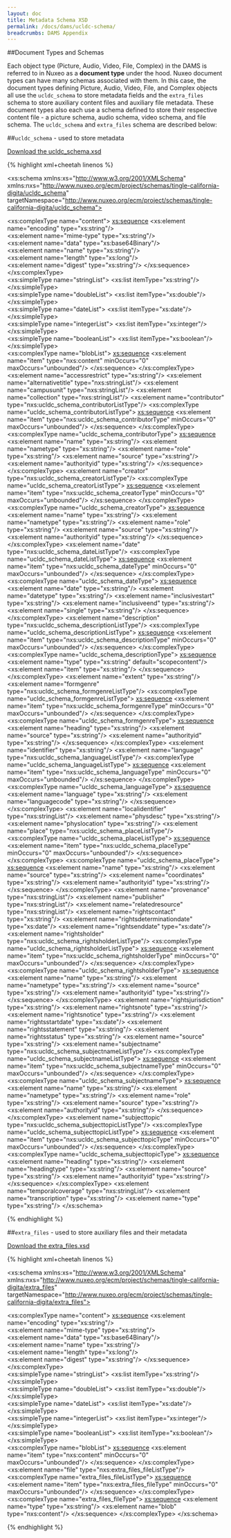 ```yaml
---
layout: doc
title: Metadata Schema XSD
permalink: /docs/dams/ucldc-schema/
breadcrumbs: DAMS Appendix
---
```


##Document Types and Schemas

Each object type (Picture, Audio, Video, File, Complex) in the DAMS is referred to in Nuxeo as a **document type** under the hood. Nuxeo document types can have many schemas associated with them. In this case, the document types defining Picture, Audio, Video, File, and Complex objects all use the `ucldc_schema` to store metadata fields and the `extra_files` schema to store auxiliary content files and auxiliary file metadata. These document types also each use a schema defined to store their respective content file - a picture schema, audio schema, video schema, and file schema. The `ucldc_schema` and `extra_files` schema are described below:

##`ucldc_schema` - used to store metadata

<a href="{{ site.url }}{{ site.baseurl }}/docs/dams/ucldc_schema.xsd" download><span class="glyphicon glyphicon-download"></span> Download the ucldc\_schema.xsd</a>

{% highlight xml+cheetah linenos %}
<?xml version="1.0" encoding="UTF-8"?>

<xs:schema xmlns:xs="http://www.w3.org/2001/XMLSchema" xmlns:nxs="http://www.nuxeo.org/ecm/project/schemas/tingle-california-digita/ucldc_schema" targetNamespace="http://www.nuxeo.org/ecm/project/schemas/tingle-california-digita/ucldc_schema">  
  <!-- helper XSD definitions for list types -->  
  <xs:complexType name="content"> 
    <xs:sequence> 
      <xs:element name="encoding" type="xs:string"/>  
      <xs:element name="mime-type" type="xs:string"/>  
      <xs:element name="data" type="xs:base64Binary"/>  
      <xs:element name="name" type="xs:string"/>  
      <xs:element name="length" type="xs:long"/>  
      <xs:element name="digest" type="xs:string"/> 
    </xs:sequence> 
  </xs:complexType>  
  <xs:simpleType name="stringList"> 
    <xs:list itemType="xs:string"/> 
  </xs:simpleType>  
  <xs:simpleType name="doubleList"> 
    <xs:list itemType="xs:double"/> 
  </xs:simpleType>  
  <xs:simpleType name="dateList"> 
    <xs:list itemType="xs:date"/> 
  </xs:simpleType>  
  <xs:simpleType name="integerList"> 
    <xs:list itemType="xs:integer"/> 
  </xs:simpleType>  
  <xs:simpleType name="booleanList"> 
    <xs:list itemType="xs:boolean"/> 
  </xs:simpleType>  
  <xs:complexType name="blobList"> 
    <xs:sequence> 
      <xs:element name="item" type="nxs:content" minOccurs="0" maxOccurs="unbounded"/> 
    </xs:sequence> 
  </xs:complexType>  
  <xs:element name="accessrestrict" type="xs:string"/>
  <xs:element name="alternativetitle" type="nxs:stringList"/>
  <xs:element name="campusunit" type="nxs:stringList"/>
  <xs:element name="collection" type="nxs:stringList"/>
  <xs:element name="contributor" type="nxs:ucldc_schema_contributorListType"/>
  <xs:complexType name="ucldc_schema_contributorListType">
    <xs:sequence>
      <xs:element name="item" type="nxs:ucldc_schema_contributorType" minOccurs="0" maxOccurs="unbounded"/>
    </xs:sequence>
  </xs:complexType>
  <xs:complexType name="ucldc_schema_contributorType">
    <xs:sequence>
      <xs:element name="name" type="xs:string"/>
      <xs:element name="nametype" type="xs:string"/>
      <xs:element name="role" type="xs:string"/>
      <xs:element name="source" type="xs:string"/>
      <xs:element name="authorityid" type="xs:string"/>
    </xs:sequence>
  </xs:complexType>
  <xs:element name="creator" type="nxs:ucldc_schema_creatorListType"/>
  <xs:complexType name="ucldc_schema_creatorListType">
    <xs:sequence>
      <xs:element name="item" type="nxs:ucldc_schema_creatorType" minOccurs="0" maxOccurs="unbounded"/>
    </xs:sequence>
  </xs:complexType>
  <xs:complexType name="ucldc_schema_creatorType">
    <xs:sequence>
      <xs:element name="name" type="xs:string"/>
      <xs:element name="nametype" type="xs:string"/>
      <xs:element name="role" type="xs:string"/>
      <xs:element name="source" type="xs:string"/>
      <xs:element name="authorityid" type="xs:string"/>
    </xs:sequence>
  </xs:complexType>
  <xs:element name="date" type="nxs:ucldc_schema_dateListType"/>
  <xs:complexType name="ucldc_schema_dateListType">
    <xs:sequence>
      <xs:element name="item" type="nxs:ucldc_schema_dateType" minOccurs="0" maxOccurs="unbounded"/>
    </xs:sequence>
  </xs:complexType>
  <xs:complexType name="ucldc_schema_dateType">
    <xs:sequence>
      <xs:element name="date" type="xs:string"/>
      <xs:element name="datetype" type="xs:string"/>
      <xs:element name="inclusivestart" type="xs:string"/>
      <xs:element name="inclusiveend" type="xs:string"/>
      <xs:element name="single" type="xs:string"/>
    </xs:sequence>
  </xs:complexType>
  <xs:element name="description" type="nxs:ucldc_schema_descriptionListType"/>
  <xs:complexType name="ucldc_schema_descriptionListType">
    <xs:sequence>
      <xs:element name="item" type="nxs:ucldc_schema_descriptionType" minOccurs="0" maxOccurs="unbounded"/>
    </xs:sequence>
  </xs:complexType>
  <xs:complexType name="ucldc_schema_descriptionType">
    <xs:sequence>
      <xs:element name="type" type="xs:string" default="scopecontent"/>
      <xs:element name="item" type="xs:string"/>
    </xs:sequence>
  </xs:complexType>
  <xs:element name="extent" type="xs:string"/>
  <xs:element name="formgenre" type="nxs:ucldc_schema_formgenreListType"/>
  <xs:complexType name="ucldc_schema_formgenreListType">
    <xs:sequence>
      <xs:element name="item" type="nxs:ucldc_schema_formgenreType" minOccurs="0" maxOccurs="unbounded"/>
    </xs:sequence>
  </xs:complexType>
  <xs:complexType name="ucldc_schema_formgenreType">
    <xs:sequence>
      <xs:element name="heading" type="xs:string"/>
      <xs:element name="source" type="xs:string"/>
      <xs:element name="authorityid" type="xs:string"/>
    </xs:sequence>
  </xs:complexType>
  <xs:element name="identifier" type="xs:string"/>
  <xs:element name="language" type="nxs:ucldc_schema_languageListType"/>
  <xs:complexType name="ucldc_schema_languageListType">
    <xs:sequence>
      <xs:element name="item" type="nxs:ucldc_schema_languageType" minOccurs="0" maxOccurs="unbounded"/>
    </xs:sequence>
  </xs:complexType>
  <xs:complexType name="ucldc_schema_languageType">
    <xs:sequence>
      <xs:element name="language" type="xs:string"/>
      <xs:element name="languagecode" type="xs:string"/>
    </xs:sequence>
  </xs:complexType>
  <xs:element name="localidentifier" type="nxs:stringList"/>
  <xs:element name="physdesc" type="xs:string"/>
  <xs:element name="physlocation" type="xs:string"/>
  <xs:element name="place" type="nxs:ucldc_schema_placeListType"/>
  <xs:complexType name="ucldc_schema_placeListType">
    <xs:sequence>
      <xs:element name="item" type="nxs:ucldc_schema_placeType" minOccurs="0" maxOccurs="unbounded"/>
    </xs:sequence>
  </xs:complexType>
  <xs:complexType name="ucldc_schema_placeType">
    <xs:sequence>
      <xs:element name="name" type="xs:string"/>
      <xs:element name="source" type="xs:string"/>
      <xs:element name="coordinates" type="xs:string"/>
      <xs:element name="authorityid" type="xs:string"/>
    </xs:sequence>
  </xs:complexType>
  <xs:element name="provenance" type="nxs:stringList"/>
  <xs:element name="publisher" type="nxs:stringList"/>
  <xs:element name="relatedresource" type="nxs:stringList"/>
  <xs:element name="rightscontact" type="xs:string"/>
  <xs:element name="rightsdeterminationdate" type="xs:date"/>
  <xs:element name="rightsenddate" type="xs:date"/>
  <xs:element name="rightsholder" type="nxs:ucldc_schema_rightsholderListType"/>
  <xs:complexType name="ucldc_schema_rightsholderListType">
    <xs:sequence>
      <xs:element name="item" type="nxs:ucldc_schema_rightsholderType" minOccurs="0" maxOccurs="unbounded"/>
    </xs:sequence>
  </xs:complexType>
  <xs:complexType name="ucldc_schema_rightsholderType">
    <xs:sequence>
      <xs:element name="name" type="xs:string"/>
      <xs:element name="nametype" type="xs:string"/>
      <xs:element name="source" type="xs:string"/>
      <xs:element name="authorityid" type="xs:string"/>
    </xs:sequence>
  </xs:complexType>
  <xs:element name="rightsjurisdiction" type="xs:string"/>
  <xs:element name="rightsnote" type="xs:string"/>
  <xs:element name="rightsnotice" type="xs:string"/>
  <xs:element name="rightsstartdate" type="xs:date"/>
  <xs:element name="rightsstatement" type="xs:string"/>
  <xs:element name="rightsstatus" type="xs:string"/>
  <xs:element name="source" type="xs:string"/>
  <xs:element name="subjectname" type="nxs:ucldc_schema_subjectnameListType"/>
  <xs:complexType name="ucldc_schema_subjectnameListType">
    <xs:sequence>
      <xs:element name="item" type="nxs:ucldc_schema_subjectnameType" minOccurs="0" maxOccurs="unbounded"/>
    </xs:sequence>
  </xs:complexType>
  <xs:complexType name="ucldc_schema_subjectnameType">
    <xs:sequence>
      <xs:element name="name" type="xs:string"/>
      <xs:element name="nametype" type="xs:string"/>
      <xs:element name="role" type="xs:string"/>
      <xs:element name="source" type="xs:string"/>
      <xs:element name="authorityid" type="xs:string"/>
    </xs:sequence>
  </xs:complexType>
  <xs:element name="subjecttopic" type="nxs:ucldc_schema_subjecttopicListType"/>
  <xs:complexType name="ucldc_schema_subjecttopicListType">
    <xs:sequence>
      <xs:element name="item" type="nxs:ucldc_schema_subjecttopicType" minOccurs="0" maxOccurs="unbounded"/>
    </xs:sequence>
  </xs:complexType>
  <xs:complexType name="ucldc_schema_subjecttopicType">
    <xs:sequence>
      <xs:element name="heading" type="xs:string"/>
      <xs:element name="headingtype" type="xs:string"/>
      <xs:element name="source" type="xs:string"/>
      <xs:element name="authorityid" type="xs:string"/>
    </xs:sequence>
  </xs:complexType>
  <xs:element name="temporalcoverage" type="nxs:stringList"/>
  <xs:element name="transcription" type="xs:string"/>
  <xs:element name="type" type="xs:string"/>
</xs:schema>

{% endhighlight %}

##`extra_files` - used to store auxiliary files and their metadata

<a href="{{ site.url }}{{ site.baseurl }}/docs/dams/extra_files.xsd" download><span class="glyphicon glyphicon-download"></span> Download the extra\_files.xsd</a>

{% highlight xml+cheetah linenos %}
<?xml version="1.0" encoding="UTF-8"?>

<xs:schema xmlns:xs="http://www.w3.org/2001/XMLSchema" xmlns:nxs="http://www.nuxeo.org/ecm/project/schemas/tingle-california-digita/extra_files" targetNamespace="http://www.nuxeo.org/ecm/project/schemas/tingle-california-digita/extra_files">  
  <!-- helper XSD definitions for list types -->  
  <xs:complexType name="content"> 
    <xs:sequence> 
      <xs:element name="encoding" type="xs:string"/>  
      <xs:element name="mime-type" type="xs:string"/>  
      <xs:element name="data" type="xs:base64Binary"/>  
      <xs:element name="name" type="xs:string"/>  
      <xs:element name="length" type="xs:long"/>  
      <xs:element name="digest" type="xs:string"/> 
    </xs:sequence> 
  </xs:complexType>  
  <xs:simpleType name="stringList"> 
    <xs:list itemType="xs:string"/> 
  </xs:simpleType>  
  <xs:simpleType name="doubleList"> 
    <xs:list itemType="xs:double"/> 
  </xs:simpleType>  
  <xs:simpleType name="dateList"> 
    <xs:list itemType="xs:date"/> 
  </xs:simpleType>  
  <xs:simpleType name="integerList"> 
    <xs:list itemType="xs:integer"/> 
  </xs:simpleType>  
  <xs:simpleType name="booleanList"> 
    <xs:list itemType="xs:boolean"/> 
  </xs:simpleType>  
  <xs:complexType name="blobList"> 
    <xs:sequence> 
      <xs:element name="item" type="nxs:content" minOccurs="0" maxOccurs="unbounded"/> 
    </xs:sequence> 
  </xs:complexType>  
  <xs:element name="file" type="nxs:extra_files_fileListType"/>
  <xs:complexType name="extra_files_fileListType">
    <xs:sequence>
      <xs:element name="item" type="nxs:extra_files_fileType" minOccurs="0" maxOccurs="unbounded"/>
    </xs:sequence>
  </xs:complexType>
  <xs:complexType name="extra_files_fileType">
    <xs:sequence>
      <xs:element name="type" type="xs:string"/>
      <xs:element name="blob" type="nxs:content"/>
    </xs:sequence>
  </xs:complexType>
</xs:schema>

{% endhighlight %}
